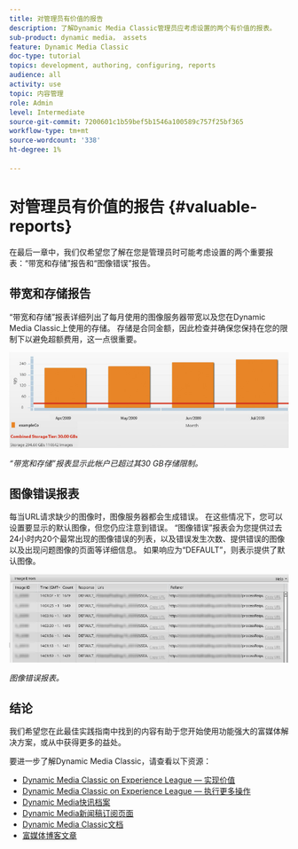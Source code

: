 ```yaml
---
title: 对管理员有价值的报告
description: 了解Dynamic Media Classic管理员应考虑设置的两个有价值的报表。
sub-product: dynamic media， assets
feature: Dynamic Media Classic
doc-type: tutorial
topics: development, authoring, configuring, reports
audience: all
activity: use
topic: 内容管理
role: Admin
level: Intermediate
source-git-commit: 7200601c1b59bef5b1546a100589c757f25bf365
workflow-type: tm+mt
source-wordcount: '338'
ht-degree: 1%

---
```



# 对管理员有价值的报告 {#valuable-reports}

在最后一章中，我们仅希望您了解在您是管理员时可能考虑设置的两个重要报表：“带宽和存储”报告和“图像错误”报告。

## 带宽和存储报告

“带宽和存储”报表详细列出了每月使用的图像服务器带宽以及您在Dynamic Media Classic上使用的存储。 存储是合同金额，因此检查并确保您保持在您的限制下以避免超额费用，这一点很重要。

![图像](assets/valuable-reports/reports-1.jpg)

_“带宽和存储”报表显示此帐户已超过其30 GB存储限制。_

## 图像错误报表

每当URL请求缺少的图像时，图像服务器都会生成错误。 在这些情况下，您可以设置要显示的默认图像，但您仍应注意到错误。 “图像错误”报表会为您提供过去24小时内20个最常出现的图像错误的列表，以及错误发生次数、提供错误的图像以及出现问题图像的页面等详细信息。 如果响应为“DEFAULT”，则表示提供了默认图像。

![图像](assets/valuable-reports/reports-2.jpg)

_图像错误报表。_

## 结论

我们希望您在此最佳实践指南中找到的内容有助于您开始使用功能强大的富媒体解决方案，或从中获得更多的益处。

要进一步了解Dynamic Media Classic，请查看以下资源：

- [Dynamic Media Classic on Experience League — 实现价值](https://guided.adobe.com/?launch=AEM-5a#recommended/solutions/experience-manager)
- [Dynamic Media Classic on Experience League — 执行更多操作](https://guided.adobe.com/?launch=AEM-6a#recommended/solutions/experience-manager)
- [Dynamic Media快讯档案](https://experienceleague.adobe.com/docs/dynamic-media-classic/using/dynamic-media-newsletter.html)
- [Dynamic Media新闻稿订阅页面](https://www.adobe.com/subscription/dynamic-media-newsletter.html)
- [Dynamic Media Classic文档](https://experienceleague.adobe.com/docs/dynamic-media-classic/using/home.html)
- [富媒体博客文章](https://theblog.adobe.com/tag/dynamic-media)
